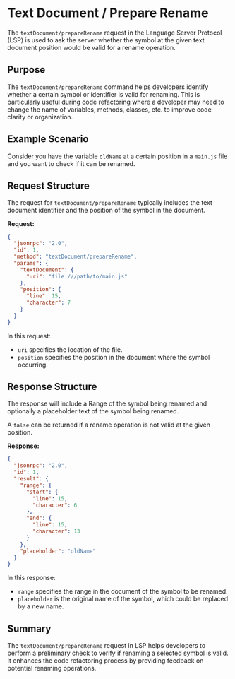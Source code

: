 # Text Document / Prepare Rename

The `textDocument/prepareRename` request in the Language Server Protocol (LSP) is used to ask the server whether the symbol at the given text document position would be valid for a rename operation.

## Purpose

The `textDocument/prepareRename` command helps developers identify whether a certain symbol or identifier is valid for renaming. This is particularly useful during code refactoring where a developer may need to change the name of variables, methods, classes, etc. to improve code clarity or organization.

## Example Scenario

Consider you have the variable `oldName` at a certain position in a `main.js` file and you want to check if it can be renamed.

## Request Structure

The request for `textDocument/prepareRename` typically includes the text document identifier and the position of the symbol in the document.

**Request:**

```json
{
  "jsonrpc": "2.0",
  "id": 1,
  "method": "textDocument/prepareRename",
  "params": {
    "textDocument": {
      "uri": "file:///path/to/main.js"
    },
    "position": {
      "line": 15,
      "character": 7
    }
  }
}
```

In this request:
- `uri` specifies the location of the file.
- `position` specifies the position in the document where the symbol occurring.

## Response Structure

The response will include a Range of the symbol being renamed and optionally a placeholder text of the symbol being renamed.

A `false` can be returned if a rename operation is not valid at the given position.

**Response:**

```json
{
  "jsonrpc": "2.0",
  "id": 1,
  "result": {
    "range": {
      "start": {
        "line": 15,
        "character": 6
      },
      "end": {
        "line": 15,
        "character": 13
      }
    },
    "placeholder": "oldName"
  }
}
```

In this response:
- `range` specifies the range in the document of the symbol to be renamed.
- `placeholder` is the original name of the symbol, which could be replaced by a new name.

## Summary

The `textDocument/prepareRename` request in LSP helps developers to perform a preliminary check to verify if renaming a selected symbol is valid. It enhances the code refactoring process by providing feedback on potential renaming operations.
